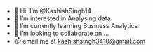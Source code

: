 - 👋 Hi, I’m @KashishSingh14
- 👀 I’m interested in Analysing data
- 🌱 I’m currently learning Business Analytics
- 💞️ I’m looking to collaborate on ...
- 📫 email me at kashishsingh3410@gmail.com

<!---
KashishSingh14/KashishSingh14 is a ✨ special ✨ repository because its `README.md` (this file) appears on your GitHub profile.
You can click the Preview link to take a look at your changes.
--->
